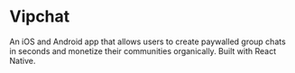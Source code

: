 # Vipchat

An iOS and Android app that allows users to create paywalled group chats in seconds and monetize their communities organically. Built with React Native.
